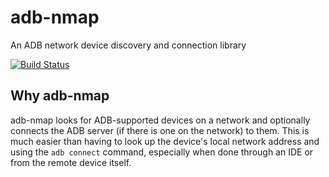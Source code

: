 # adb-nmap
An ADB network device discovery and connection library

[![Build Status](https://travis-ci.org/eviltak/adb-nmap.svg?branch=master)](https://travis-ci.org/eviltak/adb-nmap)

## Why adb-nmap
adb-nmap looks for ADB-supported devices on a network and optionally connects the ADB server (if there is one on the network) to them. This is much easier than having to look up the device's local network address and using the `adb connect` command, especially when done through an IDE or from the remote device itself.
